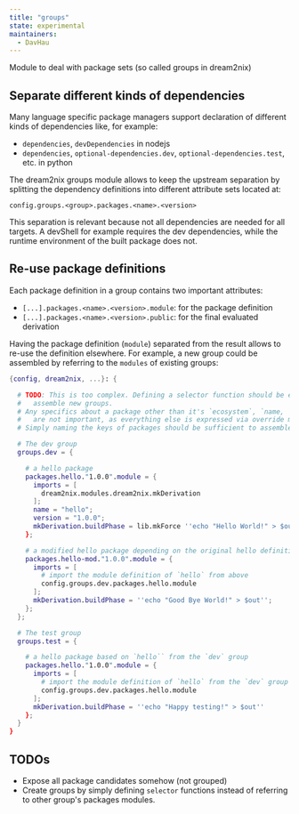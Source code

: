 ```yaml
---
title: "groups"
state: experimental
maintainers:
  - DavHau
---
```


Module to deal with package sets (so called groups in dream2nix)

## Separate different kinds of dependencies

Many language specific package managers support declaration of different kinds of dependencies like, for example:
  - `dependencies`, `devDependencies` in nodejs
  - `dependencies`, `optional-dependencies.dev`, `optional-dependencies.test`, etc. in python

The dream2nix groups module allows to keep the upstream separation by splitting the dependency definitions into different attribute sets located at:
```
config.groups.<group>.packages.<name>.<version>
```

This separation is relevant because not all dependencies are needed for all targets.
A devShell for example requires the dev dependencies, while the runtime environment of the built package does not.

## Re-use package definitions

Each package definition in a group contains two important attributes:
- `[...].packages.<name>.<version>.module`: for the package definition
- `[...].packages.<name>.<version>.public`: for the final evaluated derivation

Having the package definition (`module`) separated from the result allows to re-use the definition elsewhere.
For example, a new group could be assembled by referring to the `modules` of existing groups:

```nix
{config, dream2nix, ...}: {

  # TODO: This is too complex. Defining a selector function should be enough to
  #   assemble new groups.
  # Any specifics about a package other than it's `ecosystem`, `name, `version
  #   are not important, as everything else is expressed via override modules.
  # Simply naming the keys of packages should be sufficient to assemble groups.

  # The dev group
  groups.dev = {

    # a hello package
    packages.hello."1.0.0".module = {
      imports = [
        dream2nix.modules.dream2nix.mkDerivation
      ];
      name = "hello";
      version = "1.0.0";
      mkDerivation.buildPhase = lib.mkForce ''echo "Hello World!" > $out''
    };

    # a modified hello package depending on the original hello definition
    packages.hello-mod."1.0.0".module = {
      imports = [
        # import the module definition of `hello` from above
        config.groups.dev.packages.hello.module
      ];
      mkDerivation.buildPhase = ''echo "Good Bye World!" > $out'';
    };
  };

  # The test group
  groups.test = {

    # a hello package based on `hello`` from the `dev` group
    packages.hello."1.0.0".module = {
      imports = [
        # import the module definition of `hello` from the `dev` group
        config.groups.dev.packages.hello.module
      ];
      mkDerivation.buildPhase = ''echo "Happy testing!" > $out''
    };
  }
}
```

## TODOs

- Expose all package candidates somehow (not grouped)
- Create groups by simply defining `selector` functions instead of referring to other group's packages modules.
